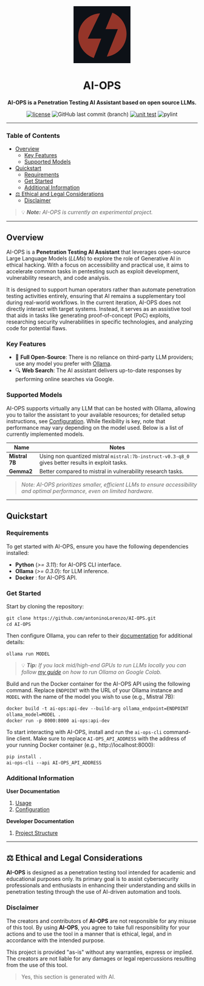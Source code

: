 
<div align="center">

   <img src="./static/logo.png">
  <h1>AI-OPS</h1>
  <p><strong>AI-OPS is a Penetration Testing AI Assistant based on open source LLMs.</strong></p>
  
  [![license](https://img.shields.io/badge/LICENSE-MIT-<COLOR>.svg)](https://shields.io/)
  ![GitHub last commit (branch)](https://img.shields.io/github/last-commit/antoninoLorenzo/AI-OPS/main)
  [![unit test](https://img.shields.io/badge/Unit%20Test-passing-<COLOR>.svg)](https://shields.io/) 
  ![pylint](https://img.shields.io/badge/PyLint-8.94-yellow) 


</div>

---

### Table of Contents
- [Overview](#overview)
  - [Key Features](#key-features)
  - [Supported Models](#supported-models)
- [Quickstart](#quickstart)
  - [Requirements](#requirements)
  - [Get Started](#get-started)
  - [Additional Information](#additional-information)
- [⚖️ Ethical and Legal Considerations](#️-ethical-and-legal-considerations)
  - [Disclaimer](#disclaimer)

> 💡 ***Note:** AI-OPS is currently an experimental project.*

---

## Overview

AI-OPS is a **Penetration Testing AI Assistant** that leverages open-source Large Language Models (*LLMs*)
to explore the role of Generative AI in ethical hacking. With a focus on accessibility and practical use, it 
aims to accelerate common tasks in pentesting such as exploit development, vulnerability research, and code analysis.

It is designed to support human operators rather than automate penetration testing activities entirely, 
ensuring that AI remains a supplementary tool during real-world workflows. In the current iteration, AI-OPS does not 
directly interact with target systems. Instead, it serves as an assistive tool that aids in tasks like generating 
proof-of-concept (PoC) exploits, researching security vulnerabilities in specific technologies, and analyzing code for potential flaws.

### Key Features

- 🚀 **Full Open-Source**: There is no reliance on third-party LLM providers; use any model you prefer with [Ollama](https://github.com/ollama/ollama).
- 🔍 **Web Search**: The AI assistant delivers up-to-date responses by performing online searches via Google.

<!--
### ▶️ Demo

TODO

-->


### Supported Models

AI-OPS supports virtually any LLM that can be hosted with Ollama, allowing you to tailor the assistant to your 
available resources; for detailed setup instructions, see [Configuration](./docs/user/2.Configuration.md).
While flexibility is key, note that performance may vary depending on the model used. Below is a list of currently implemented models.

| Name           | Notes                                                                                              |
|----------------|----------------------------------------------------------------------------------------------------|
| **Mistral 7B** | Using non quantized mistral `mistral:7b-instruct-v0.3-q8_0` gives better results in exploit tasks. |
| **Gemma2**     | Better compared to mistral in vulnerability research tasks.                                        |

> *Note: AI-OPS prioritizes smaller, efficient LLMs to ensure accessibility and optimal performance, even on limited hardware.*

---

## Quickstart

### Requirements

To get started with AI-OPS, ensure you have the following dependencies installed:
- **Python** (*>= 3.11*): for AI-OPS CLI interface. 
- **Ollama** (*>= 0.3.0*): for LLM inference.
- **Docker** : for AI-OPS API.

### Get Started

Start by cloning the repository:
```
git clone https://github.com/antoninoLorenzo/AI-OPS.git
cd AI-OPS
```

Then configure Ollama, you can refer to their [documentation](https://github.com/ollama/ollama/blob/main/docs/README.md) for additional
details:
```
ollama run MODEL
```
> 💡 ***Tip:** If you lack mid/high-end GPUs to run LLMs locally you can follow [my guide](https://github.com/antoninoLorenzo/Ollama-on-Colab-with-ngrok) on how to run Ollama on Google Colab.*

Build and run the Docker container for the AI-OPS API using the following command. Replace `ENDPOINT` with the URL of your 
Ollama instance and `MODEL` with the name of the model you wish to use (e.g., Mistral 7B):

```
docker build -t ai-ops:api-dev --build-arg ollama_endpoint=ENDPOINT ollama_model=MODEL .
docker run -p 8000:8000 ai-ops:api-dev
```

To start interacting with AI-OPS, install and run the `ai-ops-cli` command-line client. Make sure to 
replace `AI-OPS_API_ADDRESS` with the address of your running Docker container (e.g., http://localhost:8000):
```
pip install .
ai-ops-cli --api AI-OPS_API_ADDRESS
```

### Additional Information

**User Documentation**
1. [Usage](./docs/user/1.Usage.md)
2. [Configuration](./docs/user/2.Configuration.md)

**Developer Documentation**
1. [Project Structure](./docs/development/1.Project%20Structure.md)

---

## ⚖️ Ethical and Legal Considerations

**AI-OPS** is designed as a penetration testing tool intended for academic and educational purposes only. Its primary goal is to assist cybersecurity professionals and enthusiasts in enhancing their understanding and skills in penetration testing through the use of AI-driven automation and tools.

### Disclaimer

The creators and contributors of **AI-OPS** are not responsible for any misuse of this tool. By using **AI-OPS**, you agree to take full responsibility for your actions and to use the tool in a manner that is ethical, legal, and in accordance with the intended purpose.

This project is provided "as-is" without any warranties, express or implied. The creators are not liable for any damages or legal repercussions resulting from the use of this tool.

> Yes, this section is generated with AI.
